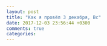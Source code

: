 ```yaml
---
layout: post
title: "Как я провёл 3 декабря, Вс"
date: 2017-12-03 23:56:44 +0300
comments: true
categories: 
---
```

